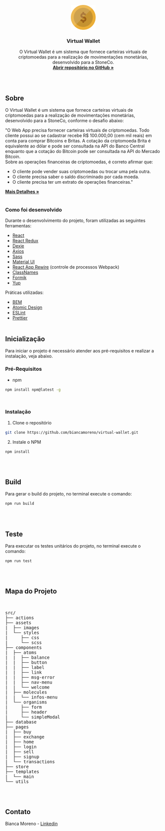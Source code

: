 <p align="center">
  <a href="https://github.com/biancamoreno/virtual-wallet">
    <img src="src/assets/images/cripto.png" alt="Logo" width="80" height="80">
  </a>

  <h3 align="center">Virtual Wallet</h3>

  <p align="center">
    O Virtual Wallet é um sistema que fornece carteiras virtuais de criptomoedas para a realização de movimentações monetárias, desenvolvido para a StoneCo.
    <br />
    <a href="https://github.com/biancamoreno/virtual-wallet"><strong>Abrir repositório no GitHub »</strong></a>
  </p>
</p>
<br />
<br />


## Sobre

O Virtual Wallet é um sistema que fornece carteiras virtuais de criptomoedas para a realização de movimentações monetárias, desenvolvido para a StoneCo, conforme o desafio abaixo:

"O Web App precisa fornecer carteiras virtuais de criptomoedas. Todo cliente possui ao se cadastrar recebe R$ 100.000,00 (cem mil reais) em conta para comprar Bitcoins e Britas. A cotação da criptomoeda Brita é equivalente ao dólar e pode ser consultada na API do Banco Central enquanto que a cotação do Bitcoin pode ser consultada na API do Mercado Bitcoin.
<br/>
Sobre as operações financeiras de criptomoedas, é correto afirmar que:
<br/>
- O cliente pode vender suas criptomoedas ou trocar uma pela outra.
- O cliente precisa saber o saldo discriminado por cada moeda.
- O cliente precisa ter um extrato de operações financeiras."

<a href="https://gist.github.com/renatazenaro/4f68af50c12a0c324404dec849242eed"><strong>Mais Detalhes »</strong></a>
<br /><br />


### Como foi desenvolvido
Durante o desenvolvimento do projeto, foram utilizadas as seguintes ferramentas:

* [React](https://pt-br.reactjs.org)
* [React Redux](https://react-redux.js.org)
* [Dexie](https://dexie.org)
* [Axios](https://github.com/axios/axios)
* [Sass](https://sass-lang.com)
* [Material UI](https://material-ui.com)
* [React App Rewire](https://github.com/timarney/react-app-rewired) (controle de processos Webpack)
* [ClassNames](https://github.com/JedWatson/classnames)
* [Formik](https://jaredpalmer.com/formik)
* [Yup](https://github.com/jquense/yup)

Práticas utilizadas:
* [BEM](http://getbem.com)
* [Atomic Design](https://atomicdesign.bradfrost.com/chapter-2)
* [ESLint](https://eslint.org)
* [Prettier](https://prettier.io)
<br /><br />


## Inicialização

Para iniciar o projeto é necessário atender aos pré-requisitos e realizar a instalação, veja abaixo.
<br />
### Pré-Requisitos

* npm
```sh
npm install npm@latest -g
```
<br />

### Instalação

1. Clone o repositório
```sh
git clone https://github.com/biancamoreno/virtual-wallet.git
```
2. Instale o NPM
```sh
npm install
```
<br /><br />


## Build

Para gerar o build do projeto, no terminal execute o comando:
```sh
npm run build
```
<br /><br />

## Teste

Para executar os testes unitários do projeto, no terminal execute o comando:
```sh
npm run test
```
<br /><br />



## Mapa do Projeto

<br />
<pre>
src/
├── actions
├── assets
|  ├── images
|  └── styles
|     ├── css
|     └── scss
├── components
|  ├── atoms
|  |  ├── balance
|  |  ├── button
|  |  ├── label
|  |  ├── link
|  |  ├── msg-error
|  |  ├── nav-menu
|  |  └── welcome
|  ├── molecules
|  |  └── infos-menu
|  └── organisms
|     ├── form
|     ├── header
|     └── simpleModal
├── database
├── pages
|  ├── buy
|  ├── exchange
|  ├── home
|  ├── login
|  ├── sell
|  ├── signup
|  └── transactions
├── store
├── templates
|  └── main
└── utils
</pre>
<br /><br />


## Contato

Bianca Moreno - [Linkedin](https://www.linkedin.com/in/biancamorenogar/)
